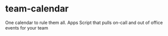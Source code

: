 # team-calendar
One calendar to rule them all. Apps Script that pulls on-call and out of office events for your team

